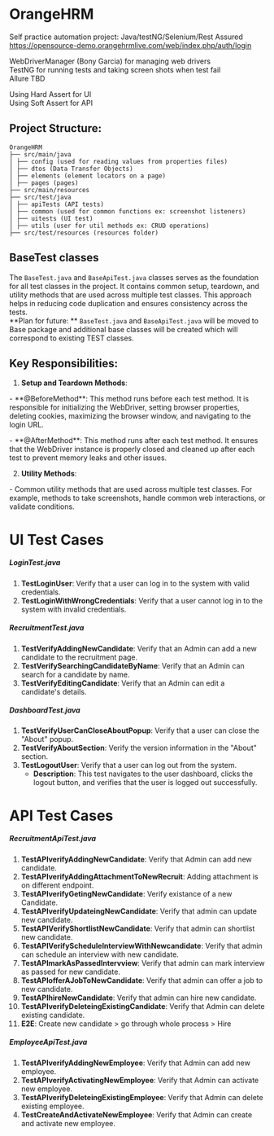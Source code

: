 # OrangeHRM

Self practice automation project: Java/testNG/Selenium/Rest Assured<br>
https://opensource-demo.orangehrmlive.com/web/index.php/auth/login<br>

WebDriverManager (Bony Garcia) for managing web drivers<br>
TestNG for running tests and taking screen shots when test fail<br>
Allure TBD<br>

Using Hard Assert for UI<br>
Using Soft Assert for API<br>

## Project Structure:

```
OrangeHRM
├── src/main/java
│ ├── config (used for reading values from properties files)
│ ├── dtos (Data Transfer Objects)
│ ├── elements (element locators on a page)
│ ├── pages (pages)
├── src/main/resources
├── src/test/java
│ ├── apiTests (API tests)
│ ├── common (used for common functions ex: screenshot listeners)
│ ├── uitests (UI test)
│ ├── utils (user for util methods ex: CRUD operations)
├── src/test/resources (resources folder)
```
  
## BaseTest classes

The `BaseTest.java` and `BaseApiTest.java` classes serves as the foundation for all test classes in the project. It contains common setup, teardown, and utility methods that are used across multiple test classes. This approach helps in reducing code duplication and ensures consistency across the tests.<br>
**Plan for future: ** `BaseTest.java` and `BaseApiTest.java` will be moved to Base package and additional base classes will be created which will correspond to existing TEST classes.

## Key Responsibilities:

1. **Setup and Teardown Methods**:
<p>   - **@BeforeMethod**: This method runs before each test method. It is responsible for initializing the WebDriver, setting browser properties, deleting cookies, maximizing the browser window, and navigating to the login URL.</p>
<p>   - **@AfterMethod**: This method runs after each test method. It ensures that the WebDriver instance is properly closed and cleaned up after each test to prevent memory leaks and other issues.</p>

2. **Utility Methods**:
<p>   - Common utility methods that are used across multiple test classes. For example, methods to take screenshots, handle common web interactions, or validate conditions.</p>


# UI Test Cases 

##### LoginTest.java

1. **TestLoginUser**: Verify that a user can log in to the system with valid credentials.
2. **TestLoginWithWrongCredentials**: Verify that a user cannot log in to the system with invalid credentials.

##### RecruitmentTest.java

1. **TestVerifyAddingNewCandidate**: Verify that an Admin can add a new candidate to the recruitment page.
2. **TestVerifySearchingCandidateByName**: Verify that an Admin can search for a candidate by name.
3. **TestVerifyEditingCandidate**: Verify that an Admin can edit a candidate's details.

##### DashboardTest.java

1. **TestVerifyUserCanCloseAboutPopup**: Verify that a user can close the "About" popup.
2. **TestVerifyAboutSection**: Verify the version information in the "About" section.
3. **TestLogoutUser**: Verify that a user can log out from the system.
   - **Description**: This test navigates to the user dashboard, clicks the logout button, and verifies that the user is logged out successfully.

# API Test Cases 

##### RecruitmentApiTest.java

1. **TestAPIverifyAddingNewCandidate**: Verify that Admin can add new candidate.
2. **TestAPIverifyAddingAttachmentToNewRecruit**: Adding attachment is on different endpoint.
3. **TestAPIverifyGetingNewCandidate**: Verify existance of a new Candidate.
4. **TestAPIverifyUpdateingNewCandidate**: Verify that admin can update new candidate.
5. **TestAPIVerifyShortlistNewCandidate**: Verify that admin can shortlist new candidate.
6. **TestAPIVerifyScheduleInterviewWithNewcandidate**: Verify that admin can schedule an interview with new candidate.
7. **TestAPImarkAsPassedIntervview**: Verify that admin can mark interview as passed for new candidate.
8. **TestAPIofferAJobToNewCandidate**: Verify that admin can offer a job to new candidate.
9. **TestAPIhireNewCandidate**: Verify that admin can hire new candidate.
10. **TestAPIverifyDeleteingExistingCandidate**: Verify that Admin can delete existing candidate.
11. **E2E**: Create new candidate > go through whole process > Hire


##### EmployeeApiTest.java

1. **TestAPIverifyAddingNewEmployee**: Verify that Admin can add new employee.
2. **TestAPIverifyActivatingNewEmployee**: Verify that Admin can activate new employee.
3. **TestAPIverifyDeleteingExistingEmployee**: Verify that Admin can delete existing employee.
4. **TestCreateAndActivateNewEmployee**: Verify that Admin can create and activate new employee.
